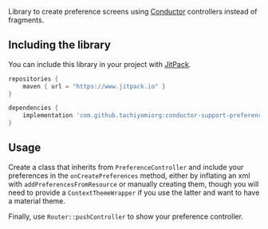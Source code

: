 Library to create preference screens using [Conductor](https://github.com/bluelinelabs/Conductor) controllers instead of fragments.

## Including the library

You can include this library in your project with [JitPack](https://jitpack.io).

```groovy
repositories {
    maven { url = "https://www.jitpack.io" }
}

dependencies {
    implementation 'com.github.tachiyomiorg:conductor-support-preference:3.0.0'
}
```

## Usage

Create a class that inherits from `PreferenceController` and include your preferences in the `onCreatePreferences` method,
either by inflating an xml with `addPreferencesFromResource` or manually creating them, though you will need to provide
a `ContextThemeWrapper` if you use the latter and want to have a material theme.

Finally, use `Router::pushController` to show your preference controller.
